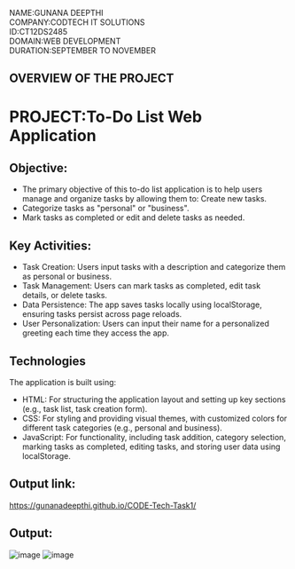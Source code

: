 NAME:GUNANA DEEPTHI  
COMPANY:CODTECH IT SOLUTIONS  
ID:CT12DS2485  
DOMAIN:WEB DEVELOPMENT  
DURATION:SEPTEMBER TO NOVEMBER  

## OVERVIEW OF THE PROJECT
# PROJECT:To-Do List Web Application

## Objective:
* The primary objective of this to-do list application is to help users manage and organize tasks by allowing them to: Create new tasks.  
* Categorize tasks as "personal" or "business".  
* Mark tasks as completed or edit and delete tasks as needed.  

## Key Activities:
* Task Creation: Users input tasks with a description and categorize them as personal or business.  
* Task Management: Users can mark tasks as completed, edit task details, or delete tasks.  
* Data Persistence: The app saves tasks locally using localStorage, ensuring tasks persist across page reloads.  
* User Personalization: Users can input their name for a personalized greeting each time they access the app.  

## Technologies
The application is built using:  
* HTML: For structuring the application layout and setting up key sections (e.g., task list, task creation form).  
* CSS: For styling and providing visual themes, with customized colors for different task categories (e.g., personal and business).  
* JavaScript: For functionality, including task addition, category selection, marking tasks as completed, editing tasks, and storing user data using localStorage.  
## Output link:
https://gunanadeepthi.github.io/CODE-Tech-Task1/  

## Output:
![image](https://github.com/user-attachments/assets/b78ca5c9-9629-4535-b835-0e3012932262)
![image](https://github.com/user-attachments/assets/cc7a9794-658a-4bec-a619-76aac28661d0)
